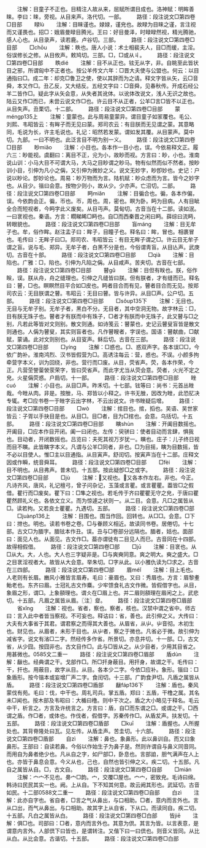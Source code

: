 <!-- { "loadSidebar": true } -->
　　注解：目童子不正也。目精注人故从来，屈赋所谓目成也。洛神赋：明眸善睐。李曰：睐，旁视。从目来声。洛代切。一部。
　　路径：段注说文□第四卷□目部
　　睩lù
　　注解：目睐谨也。娽娽，谨皃也。故睩为目睐之谨，言注视而又谨畏也。招□：娥眉曼睩目腾光。王曰：好目曼泽，时睩睩然视，精光腾驰，感人心也。从目录声，读若鹿。卢谷切。三部。
　　路径：段注说文□第四卷□目部
　　□chōu
　　注解：眣也。唐人小说：术士相裴夫人，目□而缓，主淫。俗误修长之修。从目攸声。敕鸠切。三部。□，□或从丩。
　　路径：段注说文□第四卷□目部
　　眣dié
　　注解：目不从正也。铉无从字，非。自眺至此皆状目之邪，所谓匈中不正者也。按公羊传文六年：□晋大夫使与公盟也。何云：以目通指曰□。成二年：却克□鲁卫之使，使以其辞而为之请。释文字皆从矢，云□音舜，本又作□。丑乙反，又大结反。五经文字曰：□音舜，见春秋传。开成石经公羊二皆作□。疑此字从矢会意，从失者其讹体。以讹体改说文，浅人无识之故也。陆云又作□而已，未尝云说文作□也。许云目不从正者，公羊□言□皆不以正也。从目失声。丑栗切。十二部。
　　路径：段注说文□第四卷□目部
　　蒙ménɡp135上
　　注解：童蒙也。此与周易童蒙异。谓目童子如冡覆也。毛公、刘熙、韦昭皆云：有眸子而无见曰蒙。郑司农云：有目朕而无见谓之蒙。其意略同，毛说为长，许主毛说也。礼记：昭然若发蒙。谓如发其覆。从目蒙声。莫中切。九部。一曰不明也。此泛言目不明为别一义。
　　路径：段注说文□第四卷□目部
　　眇miǎo
　　注解：小目也。各本作一目小也，误。今依易释文正。履六三：眇能视。虞翻曰：离目不正，兊为小，故眇而视。方言曰：眇，小也。淮南说山训：小马大目不可谓大马，大马之目眇谓之眇马。物有似然而似不然者。按眇训小目，引伸为凡小之偁，又引伸为微妙之义。说文无妙字，眇卽妙也。史记：户说以眇论。卽妙论也。周易：眇万物而为言。陆机赋：眇众虑而为言。皆今之妙字也。从目少。锴曰会意。按物少则小，故从少。少亦声。亡沼切。二部。
　　路径：段注说文□第四卷□目部
　　眄miǎn
　　注解：目徧合也。徧，各本作偏，误。今依韵会正。徧，帀也。帀，周也。周，密也。瞑为卧。眄为目病。人有目眦全合而短视者，今眄字此义废矣。从目丏声。莫甸切。古音当在十二部。读如泯。一曰衺视也。秦语。方言：瞯睇睎□眄也。自□而西秦晋之闲曰眄。薛综曰流眄，转眼貌也。
　　路径：段注说文□第四卷□目部
　　盲mánɡ
　　注解：目无牟子也。牟，俗作眸。赵注孟子曰：眸子，目瞳子也。释名曰：眸，冒也。相裹冒也。毛传曰：无眸子曰□。郑司农、韦昭皆云：有目无眸子谓之□。许云目无牟子谓之盲。说与毛、郑异。无牟子者，白黑不分是也，今俗谓靑盲。从目亾声。武庚切。古音在十部。
　　路径：段注说文□第四卷□目部
　　□qià
　　注解：目陷也。广雅：□，陷也。引伸为凡陷之偁。从目咸声。苦夹切。古音在七部。
　　路径：段注说文□第四卷□目部
　　瞽ɡǔ
　　注解：目但有眹也。朕，俗作眹，误。朕从舟，舟之缝理也。引伸之凡缝皆曰朕。但有朕者，才有缝而已。释名曰：瞽，□也。瞑瞑然目平合如□皮也。眄者目合而有见，瞽者目合而无见。按郑司农云：无目朕谓之瞽。韦昭云：无目曰瞽。皆与许异。从目□声。公户切。五部。
　　路径：段注说文□第四卷□目部
　　□sǒup135下
　　注解：无目也。无目与无牟子别。无牟子者，黑白不分。无目者，其中空洞无物。故字林云：□，目有朕无珠子也。瞽者才有朕而中有珠子，□者才有朕而中无珠子，此又瞽与□之别，凡若此等皆对文则别。散文则通。如诗笺云：瞽蒙也，史记云瞽叟盲皆是散文则通也。人偁为瞽叟，其实则盲者也。凡作瞽瞍者，字误也。国语：瞽献曲，□献赋，蒙诵。此对文则别也。从目叜声。稣后切。古音在三部。
　　路径：段注说文□第四卷□目部
　　□yínɡ
　　注解：□惑也。□、惑双声字。各本误□□，今依广韵补。淮南鸿烈、汉书皆假营为□。高诱注每云：营，惑也。不误。小颜多拘牵营字本义，训为回绕，非也。营行而□废。从目，荧省声。荧，各本作荣，今正。凡营茔謍蓥褮荥荣字，皆曰荧省声。而此字尤当从荧会意。荧者，火光不定之皃。火星偁荧惑。户扃切。十一部。
　　路径：段注说文□第四卷□目部
　　睉cuó
　　注解：小目也。从目□声。昨禾切。十七部。铉等曰：尚书：元首丛睉哉。今睉从肉。非是。按脞，马、郑皆以小释之。许书无脞，因改为睉，此恐肊决专辄。考□应书卷一于睉字云出字林，不云出说文。许书睉疑后增。
　　路径：段注说文□第四卷□目部
　　□wò
　　注解：捾目也。捾，搯也。吴语、吴世家皆云：子胥以手抉目是也。从目□。目□者，目为□捾也。会意。乌括切。十五部。
　　路径：段注说文□第四卷□目部
　　瞚shùn
　　注解：开阖目数摇也。开阖目，□应本作目开闭。阖一曰闭也。左传：臾骈曰：使者目动而言肆，惧我也。目动者，开闭数摇也。吕览曰：夫死其视万岁犹一。瞚也。庄子：儿子终日视而目不瞚。此皆瞚字本义。凡谓与公羊□同者，非也。□为目摇，瞚为目数摇，皆不必以目使人。惟□主以目通指。从目寅声。舒闰切。按寅声当在十二部。庄释文因或作瞬，统音舜耳。
　　路径：段注说文□第四卷□目部
　　□fèi
　　注解：目不明也。从目弗声。普未切。十五部。按此疑卽□之或字。
　　路径：段注说文□第四卷□目部
　　□jù
　　注解：又视也。又各本作左右。非也。今正。凡诗齐风，唐风，礼记檀弓，曾子问杂记，玉藻或言瞿。或言瞿瞿。葢皆□之假借。瞿行而□废矣。瞿下曰：□隼之视也。若毛传于齐曰瞿瞿无守之皃，于唐曰瞿瞿然顾礼义也。各依文立义。而为惊遽之状则一。从二目。会意。凡□之属皆从□。读若拘。又若良士瞿瞿。九遇切。五部。
　　路径：段注说文□第四卷□部
　　□juànp136上
　　注解：目围也。围当作回。回转也。从□□。会意。□下曰：抴也。明也。读若书卷之卷。□与眷顾义相近。故读同书卷。居倦切。十七部。古文□为腼字。腼铉本作丑。误。丑与□卷部分远隔也。腼者，姡也。面部曰：面见人也。从面见。古文作□。葢亦谓徒有二目见人而巳。古音同在十四部。故得相假借。
　　路径：段注说文□第四卷□部
　　□jū
　　注解：目衺也。从□从大。大，人也。大人也三字疑非是。□与爽奭同意。爽之明大。奭之盛大。□之目衺淫视者大。故皆从大会意。举朱切。□字从此。以小雅仇读为□求之。古音在三四部。
　　路径：段注说文□第四卷□部
　　眉méǐ
　　注解：目上毛也。人老则有长眉。豳风小雅皆言眉寿。毛曰：豪眉也。又曰：秀眉也。方言：眉黎耊鲐老也。东齐曰眉。士冠礼古文作麋。少牢馈食礼古文作微。皆假借字也。从目，象眉之形，谓□。上象頟理也。谓仌在□眉上也。并二眉则頟理在眉闲之上。武悲切。十五部。凡眉之属皆从眉。〖注〗睂。
　　路径：段注说文□第四卷□眉部
　　省xǐnɡ
　　注解：视也。省者，察也。察者，核也。汉禁中谓之省中。师古曰：言入此中者皆当察视。不可妄也。释诂曰：省，善也。此引伸之义。大传曰：大夫有大事省于其君。谓君察之而得其大善也。从眉省，从屮。屮音彻。木初生也。财见也。从眉者，未形于目也。从屮者，察之于微也。凡省必于微。故引伸为减省字。说文有渻□二字。然经传多作省。所景切。亦息井切。十一部。□，古文省，从少囧。按囧非也。古文目作□。此与□皆从之。从少目者，少用其目省之。用甚微也。0585文二重一
　　路径：段注说文□第四卷□眉部
　　盾dùn
　　注解：瞂也。经典谓之干。戈部作□。所□扞身蔽目。用扞身，故谓之干。毛传曰：干，扞也。用蔽目，故字从目。从目。各本少二字。今依□应补。象形。锴曰：□象盾形。按今锴本或妄增厂声二字。食闰切。十三部。广韵食尹切。凡盾之属皆从盾。
　　路径：段注说文□第四卷□盾部
　　瞂fáp136下
　　注解：盾也。秦风蒙伐有苑。毛曰：伐，中干也。周礼司兵。掌五盾。郑曰：五盾，干橹之属。其名未□闻也。按木部及韦昭曰：大楯曰橹。则中干次之。盾之大小略见于释名。毛云中干，析言之。方言及许统言之。方言曰：盾，自□而东谓之□。或谓之干。□西谓之盾。作□者，或体也。作伐者，假借字。苏秦传作□。从盾犮声。扶发切。十五部。
　　路径：段注说文□第四卷□盾部
　　□kuī
　　注解：盾握也。人所握处也。其背脊隆处曰瓦。见左传。从盾圭声。苦圭切。十六部。
　　路径：段注说文□第四卷□盾部
　　自zì
　　注解：鼻也。象鼻形。此以鼻训自。而又曰象鼻形。王部曰：自读若鼻。今俗以作始生子为鼻子是。然则许谓自与鼻义同音同。而用自为鼻者绝少也。凡从自之字，如尸部□，卧息也。言部詯，胆气满声在人上也。亦皆于鼻息会意。今义从也，己也，自然也皆引伸之义。疾二切。十五部。凡自之属皆从自。□，古文自。
　　路径：段注说文□第四卷□自部
　　□mián
　　注解：宀宀不见也。臱宀□韵。宀，交覆□屋也。宀宀，密致皃。毛诗曰绵。韩诗曰民民其实一也。阙。上从自。下不知其何意。故云阙其形也。武延切。古音如民。十二部0588文二重一
　　路径：段注说文□第四卷□自部
　　白zì
　　注解：此亦自字也。省自者，□言之气从鼻出，与口相助。□者，意内而言外也。言从口出，而气从鼻出。与口相助。故其字上从自省，下从口。而读同自。疾二切。十五部。凡白之属皆从白。
　　路径：段注说文□第四卷□白部
　　皆jiē
　　注解：俱□也。司部曰：□者，意内而言外也。其意为倶。其言为皆。以言表意，是谓意内言外。人部倶下曰皆也，是谓转注。又偕下曰一曰倶也。则音义皆同。从比从白。从比会意。古谐切。十五部。
　　路径：段注说文□第四卷□白部
